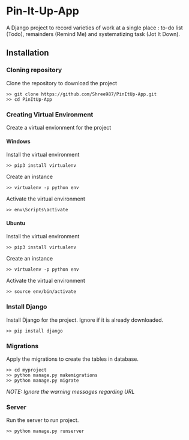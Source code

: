 # Pin-It-Up-App
A Django project to record varieties of work at a single place : to-do list (Todo), remainders (Remind Me) and systematizing task (Jot It Down).

## Installation
### Cloning repository
Clone the repository to download the project
```
>> git clone https://github.com/Shree987/PinItUp-App.git
>> cd PinItUp-App
```

### Creating Virtual Environment
Create a virtual envionment for the project
#### Windows
Install the virtual environment
```
>> pip3 install virtualenv
```
Create an instance
```
>> virtualenv -p python env
```
Activate the virtual environment
```
>> env\Scripts\activate
```

#### Ubuntu
Install the virtual environment
```
>> pip3 install virtualenv
```
Create an instance
```
>> virtualenv -p python env
```
Activate the virtual environment
```
>> source env/bin/activate
```
### Install Django
Install Django for the project. Ignore if it is already downloaded.
```
>> pip install django
```

### Migrations
Apply the migrations to create the tables in database.
```
>> cd myproject
>> python manage.py makemigrations
>> python manage.py migrate
```
*NOTE: Ignore the warning messages regarding URL*
### Server
Run the server to run project.
```
>> python manage.py runserver
```
